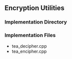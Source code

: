 ## Encryption Utilities
### Implementation Directory

### Implementation Files
* tea\_decipher.cpp
* tea\_encipher.cpp
